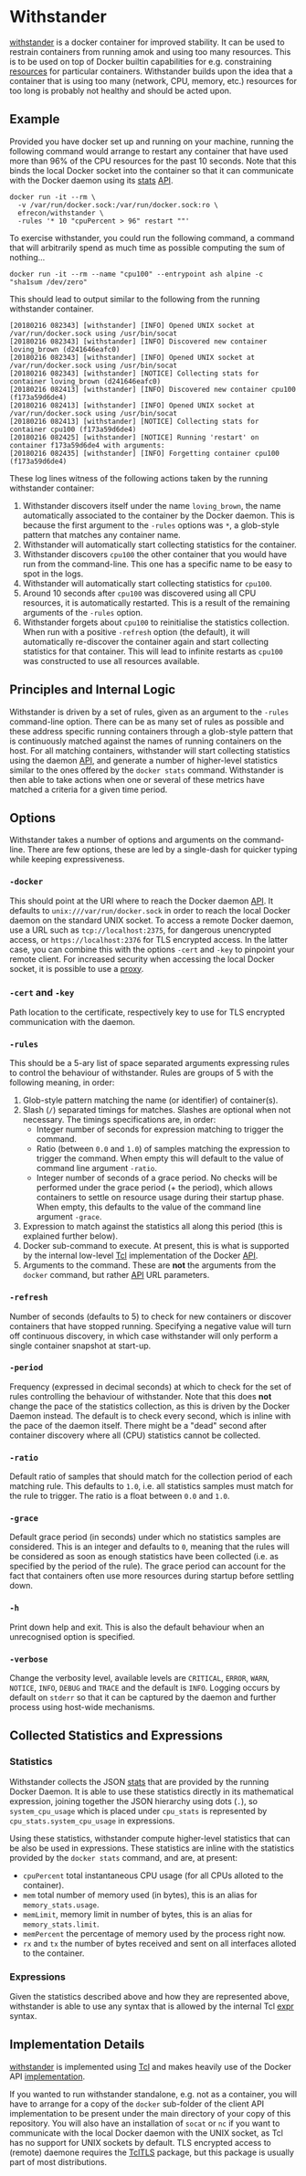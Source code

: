 # Withstander

[withstander] is a docker container for improved stability. It can be used to
restrain containers from running amok and using too many resources. This is to
be used on top of Docker builtin capabilities for e.g. constraining [resources]
for particular containers.  Withstander builds upon the idea that a container
that is using too many (network, CPU, memory, etc.) resources for too long is
probably not healthy and should be acted upon.

  [withstander]: https://hub.docker.com/r/efrecon/withstander/
  [resources]: https://docs.docker.com/config/containers/resource_constraints/

## Example

Provided you have docker set up and running on your machine, running the
following command would arrange to restart any container that have used more
than 96% of the CPU resources for the past 10 seconds.  Note that this binds the
local Docker socket into the container so that it can communicate with the
Docker daemon using its [stats] [API].

  [stats]: https://docs.docker.com/engine/api/v1.30/#operation/ContainerStats
  [API]: https://docs.docker.com/engine/api

````Shell
docker run -it --rm \
  -v /var/run/docker.sock:/var/run/docker.sock:ro \
  efrecon/withstander \
  -rules '* 10 "cpuPercent > 96" restart ""'
````

To exercise withstander, you could run the following command, a command that
will arbitrarily spend as much time as possible computing the sum of nothing...

````Shell
docker run -it --rm --name "cpu100" --entrypoint ash alpine -c "sha1sum /dev/zero"
````

This should lead to output similar to the following from the running withstander
container.

````
[20180216 082343] [withstander] [INFO] Opened UNIX socket at /var/run/docker.sock using /usr/bin/socat
[20180216 082343] [withstander] [INFO] Discovered new container loving_brown (d241646eafc0)
[20180216 082343] [withstander] [INFO] Opened UNIX socket at /var/run/docker.sock using /usr/bin/socat
[20180216 082343] [withstander] [NOTICE] Collecting stats for container loving_brown (d241646eafc0)
[20180216 082413] [withstander] [INFO] Discovered new container cpu100 (f173a59d6de4)
[20180216 082413] [withstander] [INFO] Opened UNIX socket at /var/run/docker.sock using /usr/bin/socat
[20180216 082413] [withstander] [NOTICE] Collecting stats for container cpu100 (f173a59d6de4)
[20180216 082425] [withstander] [NOTICE] Running 'restart' on container f173a59d6de4 with arguments: 
[20180216 082435] [withstander] [INFO] Forgetting container cpu100 (f173a59d6de4)
````

These log lines witness of the following actions taken by the running
withstander container:

1. Withstander discovers itself under the name `loving_brown`, the name
   automatically associated to the container by the Docker daemon. This is
   because the first argument to the `-rules` options was `*`, a glob-style
   pattern that matches any container name.
2. Withstander will automatically start collecting statistics for the container.
3. Withstander discovers `cpu100` the other container that you would have run
   from the command-line.  This one has a specific name to be easy to spot in
   the logs.
4. Withstander will automatically start collecting statistics for `cpu100`.
5. Around 10 seconds after `cpu100` was discovered using all CPU resources, it
   is automatically restarted.  This is a result of the remaining arguments of
   the `-rules` option.
6. Withstander forgets about `cpu100` to reinitialise the statistics collection.
   When run with a positive `-refresh` option (the default), it will
   automatically re-discover the container again and start collecting statistics
   for that container.  This will lead to infinite restarts as `cpu100` was
   constructed to use all resources available.

## Principles and Internal Logic

Withstander is driven by a set of rules, given as an argument to the `-rules`
command-line option.  There can be as many set of rules as possible and these
address specific running containers through a glob-style pattern that is
continuously matched against the names of running containers on the host.  For
all matching containers, withstander will start collecting statistics using the
daemon [API], and generate a number of higher-level statistics similar to the
ones offered by the `docker stats` command.  Withstander is then able to take
actions when one or several of these metrics have matched a criteria for a given
time period.

## Options

Withstander takes a number of options and arguments on the command-line.  There
are few options, these are led by a single-dash for quicker typing while keeping
expressiveness.

### `-docker`

This should point at the URI where to reach the Docker daemon [API].  It
defaults to `unix:///var/run/docker.sock` in order to reach the local Docker
daemon on the standard UNIX socket.  To access a remote Docker daemon, use a URL
such as `tcp://localhost:2375`, for dangerous unencrypted access, or
`https://localhost:2376` for TLS encrypted access.  In the latter case, you can
combine this with the options `-cert` and `-key` to pinpoint your remote client.
For increased security when accessing the local Docker socket, it is possible to
use a [proxy].

  [proxy]: https://github.com/Tecnativa/docker-socket-proxy

### `-cert` and `-key`

Path location to the certificate, respectively key to use for TLS encrypted
communication with the daemon.

### `-rules`

This should be a 5-ary list of space separated arguments expressing rules to
control the behaviour of withstander.  Rules are groups of 5 with the following
meaning, in order:

1. Glob-style pattern matching the name (or identifier) of container(s).
2. Slash (`/`) separated timings for matches. Slashes are optional when not
   necessary. The timings specifications are, in order:
   - Integer number of seconds for expression matching to trigger the command.
   - Ratio (between `0.0` and `1.0`) of samples matching the expression to
     trigger the command. When empty this will default to the value of command
     line argument `-ratio`.
   - Integer number of seconds of a grace period. No checks will be performed
     under the grace period (+ the period), which allows containers to settle on
     resource usage during their startup phase. When empty, this defaults to the
     value of the command line argument `-grace`.
3. Expression to match against the statistics all along this period (this is
   explained further below).
4. Docker sub-command to execute. At present, this is what is supported by the
   internal low-level [Tcl](https://github.com/efrecon/docker-client)
   implementation of the Docker [API].
5. Arguments to the command. These are **not** the arguments from the `docker`
   command, but rather [API] URL parameters.

### `-refresh`

Number of seconds (defaults to 5) to check for new containers or discover
containers that have stopped running.  Specifying a negative value will turn off
continuous discovery, in which case withstander will only perform a single
container snapshot at start-up.

### `-period`

Frequency (expressed in decimal seconds) at which to check for the set of rules
controlling the behaviour of withstander. Note that this does **not** change the
pace of the statistics collection, as this is driven by the Docker Daemon
instead.  The default is to check every second, which is inline with the pace of
the daemon itself. There might be a "dead" second after container discovery
where all (CPU) statistics cannot be collected.

### `-ratio`

Default ratio of samples that should match for the collection period of each
matching rule. This defaults to `1.0`, i.e. all statistics samples must match
for the rule to trigger. The ratio is a float between `0.0` and `1.0`.

### `-grace`

Default grace period (in seconds) under which no statistics samples are
considered. This is an integer and defaults to `0`, meaning that the rules will
be considered as soon as enough statistics have been collected (i.e. as
specified by the period of the rule). The grace period can account for the fact
that containers often use more resources during startup before settling down.

### `-h`

Print down help and exit.  This is also the default behaviour when an
unrecognised option is specified.

### `-verbose`

Change the verbosity level, available levels are `CRITICAL`, `ERROR`, `WARN`,
`NOTICE`, `INFO`, `DEBUG` and `TRACE` and the default is `INFO`.  Logging occurs
by default on `stderr` so that it can be captured by the daemon and further
process using host-wide mechanisms.

## Collected Statistics and Expressions

### Statistics

Withstander collects the JSON [stats] that are provided by the running Docker
Daemon.  It is able to use these statistics directly in its mathematical
expression, joining together the JSON hierarchy using dots (`.`), so
`system_cpu_usage` which is placed under `cpu_stats` is represented by
`cpu_stats.system_cpu_usage` in expressions.

Using these statistics, withstander compute higher-level statistics that can be
also be used in expressions.  These statistics are inline with the statistics
provided by the `docker stats` command, and are, at present:

- `cpuPercent` total instantaneous CPU usage (for all CPUs alloted to the
  container).
- `mem` total number of memory used (in bytes), this is an alias for
  `memory_stats.usage`.
- `memLimit`, memory limit in number of bytes, this is an alias for
  `memory_stats.limit`.
- `memPercent` the percentage of memory used by the process right now.
- `rx` and `tx` the number of bytes received and sent on all interfaces alloted
  to the container.

### Expressions

Given the statistics described above and how they are represented above,
withstander is able to use any syntax that is allowed by the internal Tcl
[expr] syntax.

  [expr]: https://www.tcl.tk/man/tcl/TclCmd/expr.htm

## Implementation Details

[withstander] is implemented using [Tcl] and makes heavily use of the Docker API
[implementation](https://github.com/efrecon/docker-client).

If you wanted to run withstander standalone, e.g. not as a container, you will
have to arrange for a copy of the `docker` sub-folder of the client API
implementation to be present under the main directory of your copy of this
repository. You will also have an installation of `socat` or `nc` if you want to
communicate with the local Docker daemon with the UNIX socket, as Tcl has no
support for UNIX sockets by default. TLS encrypted access to (remote) daemone
requires the [TclTLS] package, but this package is usually part of most
distributions.

  [Tcl]: https://www.tcl.tk/
  [TclTLS]: https://core.tcl.tk/tcltls/wiki/Documentation